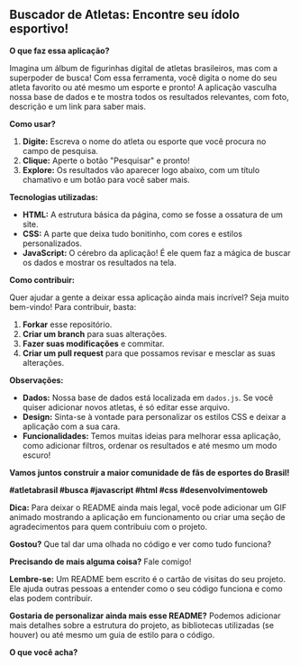 ## Buscador de Atletas: Encontre seu ídolo esportivo!

**O que faz essa aplicação?**

Imagina um álbum de figurinhas digital de atletas brasileiros, mas com a superpoder de busca! Com essa ferramenta, você digita o nome do seu atleta favorito ou até mesmo um esporte e pronto! A aplicação vasculha nossa base de dados e te mostra todos os resultados relevantes, com foto, descrição e um link para saber mais. 

**Como usar?**

1. **Digite:** Escreva o nome do atleta ou esporte que você procura no campo de pesquisa.
2. **Clique:** Aperte o botão "Pesquisar" e pronto!
3. **Explore:** Os resultados vão aparecer logo abaixo, com um título chamativo e um botão para você saber mais.

**Tecnologias utilizadas:**

* **HTML:** A estrutura básica da página, como se fosse a ossatura de um site.
* **CSS:** A parte que deixa tudo bonitinho, com cores e estilos personalizados.
* **JavaScript:** O cérebro da aplicação! É ele quem faz a mágica de buscar os dados e mostrar os resultados na tela.

**Como contribuir:**

Quer ajudar a gente a deixar essa aplicação ainda mais incrível? Seja muito bem-vindo! Para contribuir, basta:

1. **Forkar** esse repositório.
2. **Criar um branch** para suas alterações.
3. **Fazer suas modificações** e commitar.
4. **Criar um pull request** para que possamos revisar e mesclar as suas alterações.

**Observações:**

* **Dados:** Nossa base de dados está localizada em `dados.js`. Se você quiser adicionar novos atletas, é só editar esse arquivo.
* **Design:** Sinta-se à vontade para personalizar os estilos CSS e deixar a aplicação com a sua cara.
* **Funcionalidades:** Temos muitas ideias para melhorar essa aplicação, como adicionar filtros, ordenar os resultados e até mesmo um modo escuro!

**Vamos juntos construir a maior comunidade de fãs de esportes do Brasil!** 

**#atletabrasil #busca #javascript #html #css #desenvolvimentoweb**

**Dica:** Para deixar o README ainda mais legal, você pode adicionar um GIF animado mostrando a aplicação em funcionamento ou criar uma seção de agradecimentos para quem contribuiu com o projeto.

**Gostou?** Que tal dar uma olhada no código e ver como tudo funciona? 

**Precisando de mais alguma coisa?** Fale comigo! 

**Lembre-se:** Um README bem escrito é o cartão de visitas do seu projeto. Ele ajuda outras pessoas a entender como o seu código funciona e como elas podem contribuir.

**Gostaria de personalizar ainda mais esse README?** Podemos adicionar mais detalhes sobre a estrutura do projeto, as bibliotecas utilizadas (se houver) ou até mesmo um guia de estilo para o código. 

**O que você acha?**
